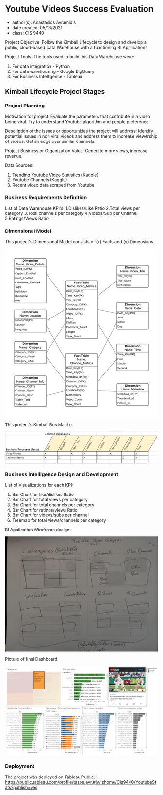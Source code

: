 # Youtube Videos Success Evaluation
- author(s): Anastasios Avramidis
- date created: 05/16/2021
- class: CIS 9440

Project Objective: Follow the Kimball Lifecycle to design and develop a public, cloud-based Data Warehouse with a functioning BI Applications

Project Tools:
The tools used to build this Data Warehouse were: 
1. For data integration - Python
2. For data warehousing - Google BigQuery
3. For Business Intelligence - Tableau

## Kimball Lifecycle Project Stages

### Project Planning

Motivation for project:
Evaluate the parameters that contribute in a video being viral. Try to understand Youtube
algorithm and people preference

Description of the issues or opportunities the project will address:
Identify potential issues in non viral videos and address them to increase viewership of videos.
Get an edge over similar channels.

Project Business or Organization Value:
Generate more views, increase revenue.

Data Sources:
1. Trending Youtube Video Statistics (Kaggle)
2. Youtube Channels (Kaggle)
3. Recent video data scraped from Youtube 

### Business Requirements Definition

List of Data Warehouse KPI's:
1.Dislikes/Like Ratio
2.Total views per category
3.Total channels per category
4.Videos/Sub per Channel 
5.Ratings/Views Ratio

### Dimensional Model

This project's Dimensional Model consists of (x) Facts and (y) Dimensions

![Alt text](/img/dimensional.png)

This project's Kimball Bus Matrix:

![Alt text](/img/kimbalmatrix.png)

### Business Intelligence Design and Development

List of Visualizations for each KPI:
1. Bar Chart for like/dislikes Ratio
2. Bar Chart for total views per category
3. Bar Chart for total channels per category
4. Bar Chart for ratings/views Ratio
5. Bar Chart for videos/subs per channel
6. Treemap for total views/channels per category

BI Application Wireframe design:

![Alt text](/img/cis9440wireframe.jpg)

Picture of final Dashboard:

![Alt text](/img/dashboard.PNG)

### Deployment

The project was deployed on Tableau Public: https://public.tableau.com/profile/tasos.avr.#!/vizhome/Cis9440/YoutubeStats?publish=yes